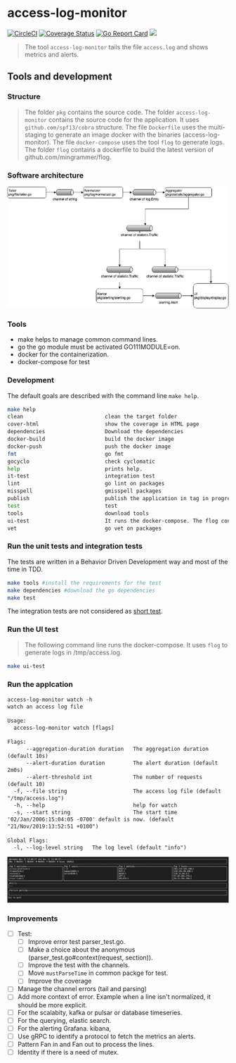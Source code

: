 # access-log-monitor

[![CircleCI](https://circleci.com/gh/sjeandeaux/access-log-monitor.svg?style=svg)](https://circleci.com/gh/sjeandeaux/access-log-monitor)
[![Coverage Status](https://coveralls.io/repos/github/sjeandeaux/access-log-monitor/badge.svg?branch=master)](https://coveralls.io/github/sjeandeaux/access-log-monitor?branch=master)
[![Go Report Card](https://goreportcard.com/badge/github.com/sjeandeaux/access-log-monitor)](https://goreportcard.com/report/github.com/sjeandeaux/access-log-monitor)
[![](https://images.microbadger.com/badges/image/sjeandeaux/access-log-monitor.svg)](https://microbadger.com/images/sjeandeaux/access-log-monitor)

> The tool `access-log-monitor` tails the file `access.log` and shows metrics and alerts.

## Tools and development

### Structure

> The folder `pkg` contains the source code.
> The folder `access-log-monitor` contains the source code for the application. It uses `github.com/spf13/cobra` structure.
> The file `Dockerfile` uses the multi-staging to generate an image docker with the binaries (access-log-monitor).
> The file `docker-compose` uses the tool `flog` to generate logs.
> The folder `flog` contains a dockerfile to build the latest version of github.com/mingrammer/flog.

### Software architecture

![sofware architecture](.misc/archi-software.png)

### Tools

* make helps to manage common command lines.
* go the go module must be activated GO111MODULE=on.
* docker for the containerization.
* docker-compose for test

### Development

The default goals are described with the command line `make help`.

```sh
make help
clean                          clean the target folder
cover-html                     show the coverage in HTML page
dependencies                   Download the dependencies
docker-build                   build the docker image
docker-push                    push the docker image
fmt                            go fmt
gocyclo                        check cyclomatic
help                           prints help.
it-test                        integration test
lint                           go lint on packages
misspell                       gmisspell packages
publish                        publish the application in tag in progress (TODO move in circleci)
test                           test
tools                          download tools
ui-test                        It runs the docker-compose. The flog container generates log and access-log-monitor is launched
vet                            go vet on packages
```

### Run the unit tests and integration tests

The tests are written in a Behavior Driven Development way and most of the time in TDD.

```sh
make tools #install the requirements for the test
make dependencies #download the go dependencies
make test
```

The integration tests are not considered as [short test](https://golang.org/pkg/testing/#hdr-Skipping).

### Run the UI test

> The following command line runs the docker-compose.
> It uses `flog` to generate logs in /tmp/access.log.

```sh
make ui-test
```

### Run the applcation

```
access-log-monitor watch -h
watch an access log file

Usage:
  access-log-monitor watch [flags]

Flags:
      --aggregation-duration duration   The aggregation duration (default 10s)
      --alert-duration duration         The alert duration (default 2m0s)
      --alert-threshold int             The number of requests (default 10)
  -f, --file string                     The access log file (default "/tmp/access.log")
  -h, --help                            help for watch
  -s, --start string                    The start time '02/Jan/2006:15:04:05 -0700' default is now. (default "21/Nov/2019:13:52:51 +0100")

Global Flags:
  -l, --log-level string   The log level (default "info")
```

![application](.misc/application.png)

### Improvements

- [ ] Test:
    - [ ] Improve error test parser_test.go.
    - [ ] Make a choice about the anonymous (parser_test.go#context(request, section)).
    - [ ] Improve the test with the channels.
    - [ ] Move `mustParseTime` in common packge for test.
    - [ ] Improve the coverage
- [ ] Manage the channel errors (tail and parsing)
- [ ] Add more context of error. Example when a line isn't normalized, it should be more explicit.
- [ ] For the scalabity, kafka or pulsar or database timeseries.
- [ ] For the querying, elastic search.
- [ ] For the alerting  Grafana. kibana,
- [ ] Use gRPC to identify a protocol to fetch the metrics an alerts.
- [ ] Pattern Fan in and Fan out to process the lines.
- [ ] Identity if there is a need of mutex.